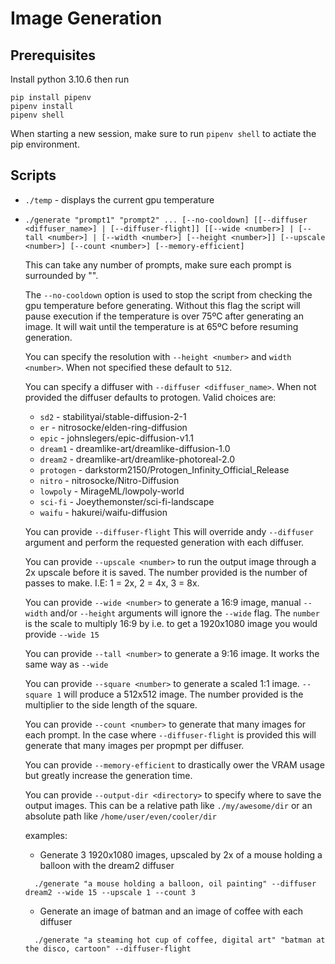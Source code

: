 # Image Generation

## Prerequisites

Install python 3.10.6 then run
```
pip install pipenv
pipenv install
pipenv shell
```

When starting a new session, make sure to run `pipenv shell` to actiate the pip environment. 

## Scripts
  * `./temp` - displays the current gpu temperature

 * `./generate "prompt1" "prompt2" ... [--no-cooldown] [[--diffuser <diffuser_name>] | [--diffuser-flight]] [[--wide <number>] | [--tall <number>] | [--width <number>] [--height <number>]] [--upscale <number>] [--count <number>] [--memory-efficient]`

    This can take any number of prompts, make sure each prompt is surrounded by "".
    
    The `--no-cooldown` option is used to stop the script from checking the gpu temperature before generating. Without this flag the script will pause execution if the temperature is over 75ºC after generating an image. It will wait until the temperature is at 65ºC before resuming generation.

    You can specify the resolution with `--height <number>` and `width <number>`. When not specified these default to `512`.

    You can specify a diffuser with `--diffuser <diffuser_name>`. When not provided the diffuser defaults to protogen. Valid choices are:

    * `sd2` - stabilityai/stable-diffusion-2-1
    * `er` - nitrosocke/elden-ring-diffusion
    * `epic` - johnslegers/epic-diffusion-v1.1
    * `dream1` - dreamlike-art/dreamlike-diffusion-1.0
    * `dream2` - dreamlike-art/dreamlike-photoreal-2.0
    * `protogen` - darkstorm2150/Protogen_Infinity_Official_Release
    * `nitro` - nitrosocke/Nitro-Diffusion
    * `lowpoly` - MirageML/lowpoly-world
    * `sci-fi` - Joeythemonster/sci-fi-landscape
    * `waifu` - hakurei/waifu-diffusion

    You can provide `--diffuser-flight` This will override andy `--diffuser` argument and perform the requested generation with each diffuser.

    You can provide `--upscale <number>` to run the output image through a 2x upscale before it is saved. The number provided is the number of passes to make. I.E: 1 = 2x, 2 = 4x, 3 = 8x.

    You can provide `--wide <number>` to generate a 16:9 image, manual `--width` and/or `--height` arguments will ignore the `--wide` flag. The `number` is the scale to multiply 16:9 by i.e. to get a 1920x1080 image you would provide `--wide 15`

    You can provide `--tall <number>` to generate a 9:16 image. It works the same way as `--wide`

    You can provide `--square <number>` to generate a scaled 1:1 image. `--square 1` will produce a 512x512 image. The number provided is the multiplier to the side length of the square.

    You can provide `--count <number>` to generate that many images for each prompt. In the case where `--diffuser-flight` is provided this will generate that many images per propmpt per diffuser.
    
    You can provide `--memory-efficient` to drastically ower the VRAM usage but greatly increase the generation time.

    You can provide `--output-dir <directory>` to specify where to save the output images. This can be a relative path like `./my/awesome/dir` or an absolute path like `/home/user/even/cooler/dir`

    examples:
    * Generate 3 1920x1080 images, upscaled by 2x of a mouse holding a balloon with the dream2 diffuser
    ```
      ./generate "a mouse holding a balloon, oil painting" --diffuser dream2 --wide 15 --upscale 1 --count 3
    ```
    * Generate an image of batman and an image of coffee with each diffuser
    ```
      ./generate "a steaming hot cup of coffee, digital art" "batman at the disco, cartoon" --diffuser-flight
    ```